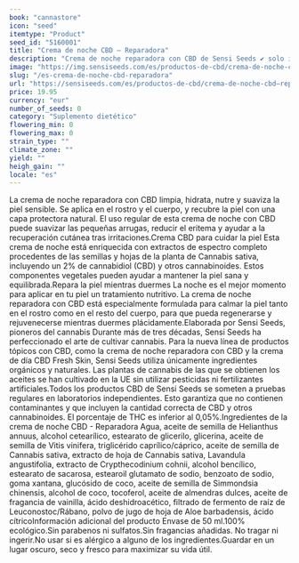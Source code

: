 ```yaml
---
book: "cannastore"
icon: "seed"
itemtype: "Product"
seed_id: "5160001"
title: "Crema de noche CBD – Reparadora"
description: "Crema de noche reparadora con CBD de Sensi Seeds ✔ solo ingredientes naturales y ecológicos ✔ con extracto de cannabidiol ✔ repara la piel seca y sensible"
image: "https://img.sensiseeds.com/es/productos-de-cbd/crema-de-noche-cbd–reparadora-image.png"
slug: "/es-crema-de-noche-cbd-reparadora"
url: "https://sensiseeds.com/es/productos-de-cbd/crema-de-noche-cbd–reparadora?a_aid=cannastore"
price: 19.95
currency: "eur"
number_of_seeds: 0
category: "Suplemento dietético"
flowering_min: 0
flowering_max: 0
strain_type: ""
climate_zone: ""
yield: ""
heigh_gain: ""
locale: "es"
---
```

La crema de noche reparadora con CBD limpia, hidrata, nutre y suaviza la piel sensible. Se aplica en el rostro y el cuerpo, y recubre la piel con una capa protectora natural. El uso regular de esta crema de noche con CBD puede suavizar las pequeñas arrugas, reducir el eritema y ayudar a la recuperación cutánea tras irritaciones.Crema CBD para cuidar la piel Esta crema de noche está enriquecida con extractos de espectro completo procedentes de las semillas y hojas de la planta de Cannabis sativa, incluyendo un 2% de cannabidiol (CBD) y otros cannabinoides. Estos componentes vegetales pueden ayudar a mantener la piel sana y equilibrada.Repara la piel mientras duermes La noche es el mejor momento para aplicar en tu piel un tratamiento nutritivo. La crema de noche reparadora con CBD está especialmente formulada para calmar la piel tanto en el rostro como en el resto del cuerpo, para que pueda regenerarse y rejuvenecerse mientras duermes plácidamente.Elaborada por Sensi Seeds, pioneros del cannabis Durante más de tres décadas, Sensi Seeds ha perfeccionado el arte de cultivar cannabis. Para la nueva línea de productos tópicos con CBD, como la crema de noche reparadora con CBD y la crema de día CBD Fresh Skin, Sensi Seeds utiliza únicamente ingredientes orgánicos y naturales. Las plantas de cannabis de las que se obtienen los aceites se han cultivado en la UE sin utilizar pesticidas ni fertilizantes artificiales.Todos los productos CBD de Sensi Seeds se someten a pruebas regulares en laboratorios independientes. Esto garantiza que no contienen contaminantes y que incluyen la cantidad correcta de CBD y otros cannabinoides. El porcentaje de THC es inferior al 0,05%.Ingredientes de la crema de noche CBD - Reparadora Agua, aceite de semilla de Helianthus annuus, alcohol cetearílico, estearato de glicerilo, glicerina, aceite de semilla de Vitis vinifera, triglicérido caprílico/cáprico, aceite de semilla de Cannabis sativa, extracto de hoja de Cannabis sativa, Lavandula angustifolia, extracto de Crypthecodinium cohnii, alcohol bencílico, estearato de sacarosa, estearoil glutamato de sodio, benzoato de sodio, goma xantana, glucósido de coco, aceite de semilla de Simmondsia chinensis, alcohol de coco, tocoferol, aceite de almendras dulces, aceite de fragancia de vainilla, ácido deshidroacético, filtrado de fermento de raíz de Leuconostoc/Rábano, polvo de jugo de hoja de Aloe barbadensis, ácido cítricoInformación adicional del producto Envase de 50 ml.100% ecológico.Sin parabenos ni sulfatos.Sin fragancias añadidas. No tragar ni ingerir.No usar si es alérgico a alguno de los ingredientes.Guardar en un lugar oscuro, seco y fresco para maximizar su vida útil.
